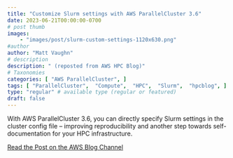 ```yaml
---
title: "Customize Slurm settings with AWS ParallelCluster 3.6"
date: 2023-06-21T00:00:00-0700
# post thumb
images:
    - "images/post/slurm-custom-settings-1120x630.png"
#author
author: "Matt Vaughn"
# description
description: " (reposted from AWS HPC Blog)"
# Taxonomies
categories: [ "AWS ParallelCluster", ]
tags: [ "ParallelCluster",  "Compute",  "HPC",  "Slurm",  "hpcblog", ]
type: "regular" # available type (regular or featured)
draft: false
---
```


With AWS ParallelCluster 3.6, you can directly specify Slurm settings in the cluster config file – improving reproducibility and another step towards self-documentation for your HPC infrastructure.

<a href="https://aws.amazon.com/blogs/hpc/customize-slurm-settings-with-aws-parallelcluster-3-6/" class="btn btn-primary btn-lg active" role="button" aria-pressed="true" style="margin-top: 8px;">Read the Post on the AWS Blog Channel</a>